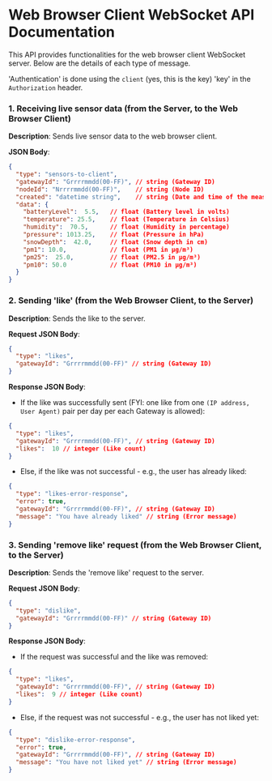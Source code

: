 # Web Browser Client WebSocket API Documentation

This API provides functionalities for the web browser client WebSocket server. Below are the details of each type of message.

'Authentication' is done using the `client` (yes, this is the key) 'key' in the `Authorization` header.

### 1. Receiving live sensor data (from the Server, to the Web Browser Client)

**Description**: Sends live sensor data to the web browser client.

**JSON Body**:
```json
{
  "type": "sensors-to-client",
  "gatewayId": "Grrrrmmdd(00-FF)", // string (Gateway ID)
  "nodeId": "Nrrrrmmdd(00-FF)",    // string (Node ID)
  "created": "datetime string",    // string (Date and time of the measurement)
  "data": {
    "batteryLevel":  5.5,   // float (Battery level in volts)
    "temperature": 25.5,    // float (Temperature in Celsius)
    "humidity":  70.5,      // float (Humidity in percentage)
    "pressure": 1013.25,    // float (Pressure in hPa)
    "snowDepth":  42.0,     // float (Snow depth in cm)
    "pm1": 10.0,            // float (PM1 in µg/m³)
    "pm25":  25.0,          // float (PM2.5 in µg/m³)
    "pm10": 50.0            // float (PM10 in µg/m³)
  }
}
```

### 2. Sending 'like' (from the Web Browser Client, to the Server)

**Description**: Sends the like to the server.

**Request JSON Body**:
```json
{
  "type": "likes",
  "gatewayId": "Grrrrmmdd(00-FF)" // string (Gateway ID)
}
```

**Response JSON Body**:
- If the like was successfully sent (FYI: one like from one `(IP address, User Agent)` pair per day per each Gateway is allowed):
```json
{
  "type": "likes",
  "gatewayId": "Grrrrmmdd(00-FF)", // string (Gateway ID)
  "likes":  10 // integer (Like count)
}
```

- Else, if the like was not successful - e.g., the user has already liked:
```json
{
  "type": "likes-error-response",
  "error": true,
  "gatewayId": "Grrrrmmdd(00-FF)", // string (Gateway ID)
  "message": "You have already liked" // string (Error message)
}
```

### 3. Sending 'remove like' request (from the Web Browser Client, to the Server)

**Description**: Sends the 'remove like' request to the server.

**Request JSON Body**:
```json
{
  "type": "dislike",
  "gatewayId": "Grrrrmmdd(00-FF)" // string (Gateway ID)
}
```

**Response JSON Body**:
- If the request was successful and the like was removed:
```json
{
  "type": "likes",
  "gatewayId": "Grrrrmmdd(00-FF)", // string (Gateway ID)
  "likes":  9 // integer (Like count)
}
```

- Else, if the request was not successful - e.g., the user has not liked yet:
```json
{
  "type": "dislike-error-response",
  "error": true,
  "gatewayId": "Grrrrmmdd(00-FF)", // string (Gateway ID)
  "message": "You have not liked yet" // string (Error message)
}
```
